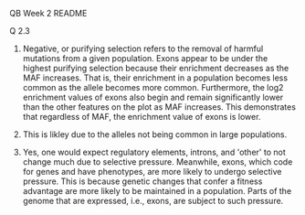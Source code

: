 QB Week 2 README 

Q 2.3

1. Negative, or purifying selection refers to the removal of harmful mutations from a given population. Exons appear to be under the highest purifying selection because their enrichment decreases as the MAF increases. That is, their enrichment in a population becomes less common as the allele becomes more common. Furthermore, the log2 enrichment values of exons also begin and remain significantly lower than the other features on the plot as MAF increases. This demonstrates that regardless of MAF, the enrichment value of exons is lower. 


2. This is likley due to the alleles not being common in large populations. 

3. Yes, one would expect regulatory elements, introns, and 'other' to not change much due to selective pressure. Meanwhile, exons, which code for genes and have phenotypes, are more likely to undergo selective pressure. This is because genetic changes that confer a fitness advantage are more likely to be maintained in a population. Parts of the genome that are expressed, i.e., exons, are subject to such pressure. 
